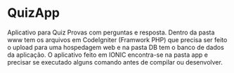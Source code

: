 # QuizApp
Aplicativo para Quiz Provas com perguntas e resposta.
Dentro da pasta www tem os arquivos em CodeIgniter (Framwork PHP) que precisa ser feito o upload para uma hospedagem web e na pasta DB tem o banco de dados da aplicação.
O aplicativo feito em IONIC encontra-se na pasta app e precisar se executado alguns comando antes de compilar ou desenvolver.

